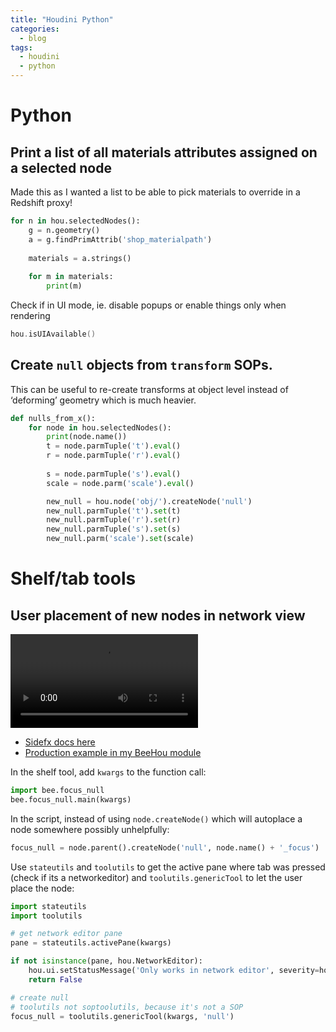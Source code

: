 ```yaml
---
title: "Houdini Python"
categories:
  - blog
tags:
  - houdini
  - python
---
```


# Python
## Print a list of all materials attributes assigned on a selected node
Made this as I wanted a list to be able to pick materials to override in a Redshift proxy!

```python
for n in hou.selectedNodes():
    g = n.geometry()
    a = g.findPrimAttrib('shop_materialpath')
    
    materials = a.strings()
     
    for m in materials:
        print(m)
 ```
 
Check if in UI mode, ie. disable popups or enable things only when rendering
```c
hou.isUIAvailable()
```
## Create `null` objects from `transform` SOPs.

This can be useful to re-create transforms at object level instead of ‘deforming’ geometry which is much heavier.
```python
def nulls_from_x():
    for node in hou.selectedNodes():
        print(node.name())
        t = node.parmTuple('t').eval()
        r = node.parmTuple('r').eval()
       
        s = node.parmTuple('s').eval()
        scale = node.parm('scale').eval()

        new_null = hou.node('obj/').createNode('null')
        new_null.parmTuple('t').set(t)
        new_null.parmTuple('r').set(r)
        new_null.parmTuple('s').set(s)
        new_null.parm('scale').set(scale)
```

# Shelf/tab tools

## User placement of new nodes in network view

<video playsinline preload autoplay loop>
  <source src="https://user-images.githubusercontent.com/12150445/212692148-295c0079-8b7e-4454-8b7e-14bc5a3b5cfc.mp4" type="video/mp4">
</video>

  * [Sidefx docs here](https://www.sidefx.com/docs/houdini/hom/tool_script.html)
  * [Production example in my BeeHou module](https://github.com/simonreeves/BeeHou/commit/636ea49891c593e413990cecfd53cf216968df1f)

In the shelf tool, add `kwargs` to the function call:
```python
import bee.focus_null
bee.focus_null.main(kwargs)
```
In the script, instead of using `node.createNode()` which will autoplace a node somewhere possibly unhelpfully:
```python
focus_null = node.parent().createNode('null', node.name() + '_focus')
```
Use `stateutils` and `toolutils` to get the active pane where tab was pressed (check if its a networkeditor) and `toolutils.genericTool` to let the user place the node:
```python
import stateutils
import toolutils

# get network editor pane
pane = stateutils.activePane(kwargs)

if not isinstance(pane, hou.NetworkEditor):
    hou.ui.setStatusMessage('Only works in network editor', severity=hou.severityType.Error)
    return False

# create null      
# toolutils not soptoolutils, because it's not a SOP
focus_null = toolutils.genericTool(kwargs, 'null')
```


